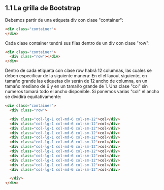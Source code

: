 ## 1.1 La grilla de Bootstrap

Debemos partir de una etiqueta div con clase "container":

``` html
<div class="container">
</div>
```

Cada clase container tendrá sus filas dentro de un div con clase "row":

``` html
<div class="container">
  <div class="row"></div>
</div>
```

Dentro de cada etiqueta con clase row habrá 12 columnas, las cuales se
deben especificar de la siguiente manera: En el el layout siguiente, en
tamaño grande las etiquetas div serán de 12 ancho de columna, en un
tamaño mediano de 6 y en un tamaño grande de 1. Una clase "col" sin
numeros tomará todo el ancho disponible. Si ponemos varias "col" el
ancho se dividirá equitativamente:

``` html
<div class="container">
  <div class="row">

  <div class="col-lg-1 col-md-6 col-sm-12">col</div>
  <div class="col-lg-1 col-md-6 col-sm-12">col</div>
  <div class="col-lg-1 col-md-6 col-sm-12">col</div>
  <div class="col-lg-1 col-md-6 col-sm-12">col</div>
  <div class="col-lg-1 col-md-6 col-sm-12">col</div>
  <div class="col-lg-1 col-md-6 col-sm-12">col</div>
  <div class="col-lg-1 col-md-6 col-sm-12">col</div>
  <div class="col-lg-1 col-md-6 col-sm-12">col</div>
  <div class="col-lg-1 col-md-6 col-sm-12">col</div>
  <div class="col-lg-1 col-md-6 col-sm-12">col</div>
  <div class="col-lg-1 col-md-6 col-sm-12">col</div>
  <div class="col-lg-1 col-md-6 col-sm-12">col</div>

  </div>
</div>
```

